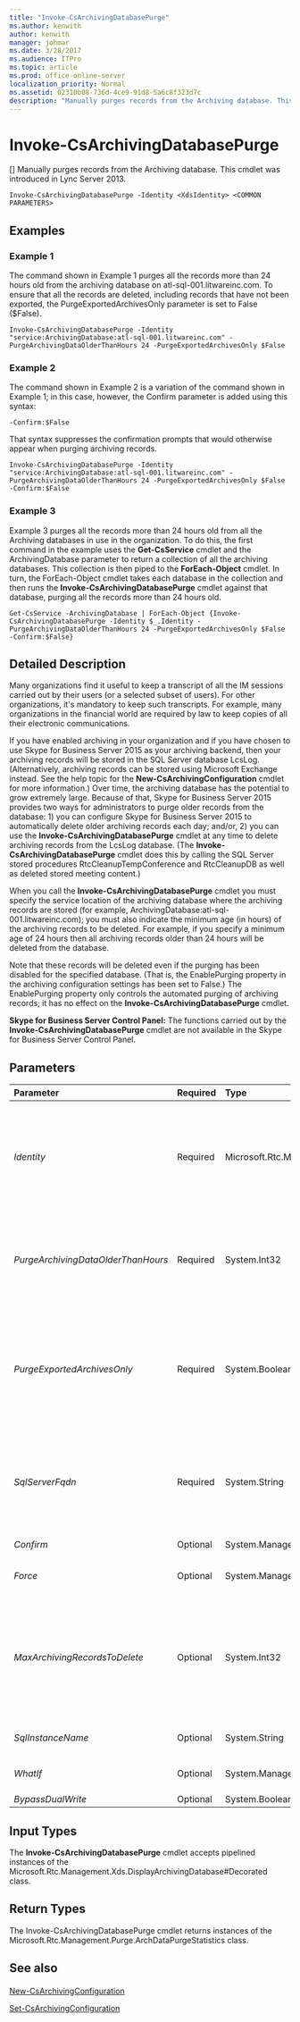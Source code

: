 ```yaml
---
title: "Invoke-CsArchivingDatabasePurge"
ms.author: kenwith
author: kenwith
manager: johmar
ms.date: 3/28/2017
ms.audience: ITPro
ms.topic: article
ms.prod: office-online-server
localization_priority: Normal
ms.assetid: 02310b08-736d-4ce9-91d8-5a6c8f323d7c
description: "Manually purges records from the Archiving database. This cmdlet was introduced in Lync Server 2013."
---
```


# Invoke-CsArchivingDatabasePurge
[]
Manually purges records from the Archiving database. This cmdlet was introduced in Lync Server 2013.
  
```
Invoke-CsArchivingDatabasePurge -Identity <XdsIdentity> <COMMON PARAMETERS>

```

## Examples
<a name="Examples"> </a>

### Example 1

The command shown in Example 1 purges all the records more than 24 hours old from the archiving database on atl-sql-001.litwareinc.com. To ensure that all the records are deleted, including records that have not been exported, the PurgeExportedArchivesOnly parameter is set to False ($False).
  
```
Invoke-CsArchivingDatabasePurge -Identity "service:ArchivingDatabase:atl-sql-001.litwareinc.com" -PurgeArchivingDataOlderThanHours 24 -PurgeExportedArchivesOnly $False
```

### Example 2

The command shown in Example 2 is a variation of the command shown in Example 1; in this case, however, the Confirm parameter is added using this syntax:
  
```
-Confirm:$False

```

That syntax suppresses the confirmation prompts that would otherwise appear when purging archiving records.
  
```
Invoke-CsArchivingDatabasePurge -Identity "service:ArchivingDatabase:atl-sql-001.litwareinc.com" -PurgeArchivingDataOlderThanHours 24 -PurgeExportedArchivesOnly $False -Confirm:$False
```

### Example 3

Example 3 purges all the records more than 24 hours old from all the Archiving databases in use in the organization. To do this, the first command in the example uses the **Get-CsService** cmdlet and the ArchivingDatabase parameter to return a collection of all the archiving databases. This collection is then piped to the **ForEach-Object** cmdlet. In turn, the ForEach-Object cmdlet takes each database in the collection and then runs the **Invoke-CsArchivingDatabasePurge** cmdlet against that database, purging all the records more than 24 hours old.
  
```
Get-CsService -ArchivingDatabase | ForEach-Object {Invoke-CsArchivingDatabasePurge -Identity $_.Identity -PurgeArchivingDataOlderThanHours 24 -PurgeExportedArchivesOnly $False -Confirm:$False}
```

## Detailed Description
<a name="DetailedDescription"> </a>

Many organizations find it useful to keep a transcript of all the IM sessions carried out by their users (or a selected subset of users). For other organizations, it's mandatory to keep such transcripts. For example, many organizations in the financial world are required by law to keep copies of all their electronic communications.
  
If you have enabled archiving in your organization and if you have chosen to use Skype for Business Server 2015 as your archiving backend, then your archiving records will be stored in the SQL Server database LcsLog. (Alternatively, archiving records can be stored using Microsoft Exchange instead. See the help topic for the **New-CsArchivingConfiguration** cmdlet for more information.) Over time, the archiving database has the potential to grow extremely large. Because of that, Skype for Business Server 2015 provides two ways for administrators to purge older records from the database: 1) you can configure Skype for Business Server 2015 to automatically delete older archiving records each day; and/or, 2) you can use the **Invoke-CsArchivingDatabasePurge** cmdlet at any time to delete archiving records from the LcsLog database. (The **Invoke-CsArchivingDatabasePurge** cmdlet does this by calling the SQL Server stored procedures RtcCleanupTempConference and RtcCleanupDB as well as deleted stored meeting content.)
  
When you call the **Invoke-CsArchivingDatabasePurge** cmdlet you must specify the service location of the archiving database where the archiving records are stored (for example, ArchivingDatabase:atl-sql-001.litwareinc.com); you must also indicate the minimum age (in hours) of the archiving records to be deleted. For example, if you specify a minimum age of 24 hours then all archiving records older than 24 hours will be deleted from the database.
  
Note that these records will be deleted even if the purging has been disabled for the specified database. (That is, the EnablePurging property in the archiving configuration settings has been set to False.) The EnablePurging property only controls the automated purging of archiving records; it has no effect on the **Invoke-CsArchivingDatabasePurge** cmdlet.
  
 **Skype for Business Server Control Panel:** The functions carried out by the **Invoke-CsArchivingDatabasePurge** cmdlet are not available in the Skype for Business Server Control Panel.
  
## Parameters
<a name="DetailedDescription"> </a>

|**Parameter**|**Required**|**Type**|**Description**|
|:-----|:-----|:-----|:-----|
| _Identity_ <br/> |Required  <br/> |Microsoft.Rtc.Management.Xds.XdsIdentity  <br/> |Service Identity of the archiving database to be purged. You can retrieve the Identities for your archiving databases by running this command:  <br/>  `Get-CsService -ArchivingDatabase` <br/> Note that you cannot use the Identity parameter and the SqlServerFqdn parameter in the same command.  <br/> |
| _PurgeArchivingDataOlderThanHours_ <br/> |Required  <br/> |System.Int32  <br/> |Specifies the age (in hours) of the archiving records to be purged from the database; any records older than this value will be deleted. PurgeArchivingDataOlderThanHours can be set to any integer value between 1 and 2147483647, inclusive.  <br/> |
| _PurgeExportedArchivesOnly_ <br/> |Required  <br/> |System.Boolean  <br/> |When present, records will be removed for the archiving database only if those records have been exported (and, as a result, have been marked for deletion). Records that have not been exported will remain in the database, even if those records are older than the value specified by the PurgeArchivingDataOlderThanHours property.  <br/> |
| _SqlServerFqdn_ <br/> |Required  <br/> |System.String  <br/> |Fully qualified domain name of the computer where the archiving database is located. For example:  <br/>  `-SqlServerFqdn "atl-sql-001.litwareinc.com"` <br/> Note that you cannot use the Identity parameter and the SqlServerFqdn parameter in the same command.  <br/> |
| _Confirm_ <br/> |Optional  <br/> |System.Management.Automation.SwitchParameter  <br/> |Prompts you for confirmation before executing the command.  <br/> |
| _Force_ <br/> |Optional  <br/> |System.Management.Automation.SwitchParameter  <br/> |Suppresses the display of any non-fatal error message that might occur when running the command.  <br/> |
| _MaxArchivingRecordsToDelete_ <br/> |Optional  <br/> |System.Int32  <br/> |Specifies the maximum number of archiving records to be purged from the database; if you set this value to 99 and you have 100 records in the database that meet the PurgeArchivingDataOlderThanHours criterion, only the 99 oldest records will be deleted.  <br/> MaxArchivingRecordsToDelete can be set to any integer value between 1 and 2147483647, inclusive.  <br/> |
| _SqlInstanceName_ <br/> |Optional  <br/> |System.String  <br/> |SQL Server instance name for the archiving database. For example:  <br/>  `-SqlInstanceName "archinst"` <br/> |
| _WhatIf_ <br/> |Optional  <br/> |System.Management.Automation.SwitchParameter  <br/> |Describes what would happen if you executed the command without actually executing the command.  <br/> |
| _BypassDualWrite_ <br/> |Optional  <br/> |System.Boolean  <br/> |PARAMVALUE: $true | $false  <br/> |
   
## Input Types
<a name="InputTypes"> </a>

The **Invoke-CsArchivingDatabasePurge** cmdlet accepts pipelined instances of the Microsoft.Rtc.Management.Xds.DisplayArchivingDatabase#Decorated class.
  
## Return Types
<a name="ReturnTypes"> </a>

The Invoke-CsArchivingDatabasePurge cmdlet returns instances of the Microsoft.Rtc.Management.Purge.ArchDataPurgeStatistics class.
  
## See also
<a name="ReturnTypes"> </a>

#### 

[New-CsArchivingConfiguration](new-csarchivingconfiguration.md)
  
[Set-CsArchivingConfiguration](set-csarchivingconfiguration.md)

